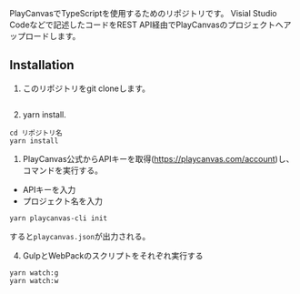 PlayCanvasでTypeScriptを使用するためのリポジトリです。
Visial Studio Codeなどで記述したコードをREST API経由でPlayCanvasのプロジェクトへアップロードします。

## Installation

1. このリポジトリをgit cloneします。

```bash
```

2. yarn install.

```
cd リポジトリ名
yarn install
```

1. PlayCanvas公式からAPIキーを取得(https://playcanvas.com/account)し、コマンドを実行する。

- APIキーを入力
- プロジェクト名を入力
```
yarn playcanvas-cli init
```
すると`playcanvas.json`が出力される。 


4. GulpとWebPackのスクリプトをそれぞれ実行する

```
yarn watch:g
yarn watch:w
```
